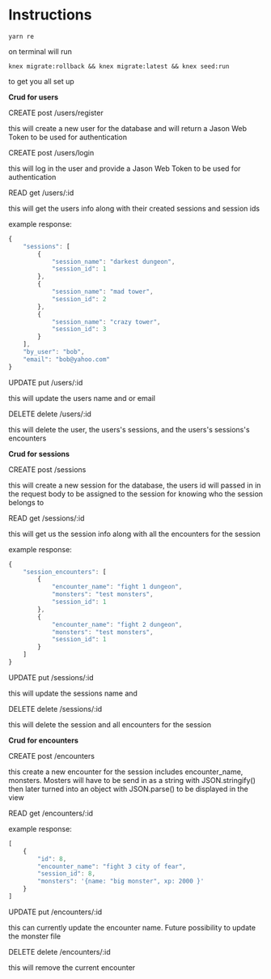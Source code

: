 # Instructions


```console
yarn re
```

on terminal will run 

```console
knex migrate:rollback && knex migrate:latest && knex seed:run
```

to get you all set up

**Crud for users**

CREATE
post /users/register

this will create a new user for the database
and will return a Jason Web Token to be used for authentication

CREATE
post /users/login

this will log in the user and provide a Jason Web Token to be used for authentication


READ
get /users/:id

this will get the users info along with their created sessions and session ids

example response:

```javascript
{
    "sessions": [
        {
            "session_name": "darkest dungeon",
            "session_id": 1
        },
        {
            "session_name": "mad tower",
            "session_id": 2
        },
        {
            "session_name": "crazy tower",
            "session_id": 3
        }
    ],
    "by_user": "bob",
    "email": "bob@yahoo.com"
}
```

UPDATE
put /users/:id

this will update the users name and or email

DELETE
delete /users/:id

this will delete the user, the users's sessions, and the users's sessions's encounters

**Crud for sessions**

CREATE
post /sessions

this will create a new session for the database, the users id will passed in in the request body to be assigned to the session for knowing who the session belongs to

READ
get /sessions/:id

this will get us the session info along with all the encounters for the session

example response:

```javascript
{
    "session_encounters": [
        {
            "encounter_name": "fight 1 dungeon",
            "monsters": "test monsters",
            "session_id": 1
        },
        {
            "encounter_name": "fight 2 dungeon",
            "monsters": "test monsters",
            "session_id": 1
        }
    ]
}
```

UPDATE
put /sessions/:id

this will update the sessions name and

DELETE
delete /sessions/:id

this will delete the session and all encounters for the session

**Crud for encounters**

CREATE
post /encounters

this create a new encounter for the session includes encounter_name, monsters.
Mosters will have to be send in as a string with JSON.stringify() then later turned into an object with JSON.parse() to be displayed in the view


READ
get /encounters/:id

example response:

```javascript
[
    {
        "id": 8,
        "encounter_name": "fight 3 city of fear",
        "session_id": 8,
        "monsters": '{name: "big monster", xp: 2000 }'
    }
]
```

UPDATE
put /encounters/:id

this can currently update the encounter name. Future possibility to update the monster file

DELETE
delete /encounters/:id

this will remove the current encounter

